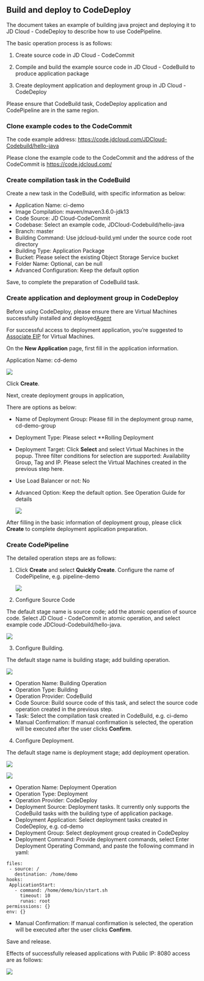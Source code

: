 
## Build and deploy to CodeDeploy

The document takes an example of building java project and deploying it to JD Cloud - CodeDeploy to describe how to use CodePipeline.

The basic operation process is as follows:

1) Create source code in JD Cloud - CodeCommit

2) Compile and build the example source code in JD Cloud - CodeBuild to produce application package

3) Create deployment application and deployment group in JD Cloud - CodeDeploy

Please ensure that CodeBuild task, CodeDeploy application and CodePipeline are in the same region.


### Clone example codes to the CodeCommit

The code example address: https://code.jdcloud.com/JDCloud-Codebuild/hello-java

Please clone the example code to the CodeCommit and the address of the CodeCommit is https://code.jdcloud.com/


### Create compilation task in the CodeBuild

Create a new task in the CodeBuild, with specific information as below:

-  Application Name: ci-demo
-  Image Compilation: maven/maven3.6.0-jdk13
-  Code Source: JD Cloud-CodeCommit
-  Codebase: Select an example code, JDCloud-Codebuild/hello-java
-  Branch: master
-  Building Command: Use jdcloud-build.yml under the source code root directory
-  Building Type: Application Package
-  Bucket: Please select the existing Object Storage Service bucket
-  Folder Name: Optional, can be null
-  Advanced Configuration: Keep the default option

Save, to complete the preparation of CodeBuild task.

### Create application and deployment group in CodeDeploy

Before using CodeDeploy, please ensure there are Virtual Machines successfully installed and deployed[Agent](../../../Developer-Tools/CodeDeploy/Operation-Guide/Install-Agent.md)


For successful access to deployment application, you’re suggested to [Associate EIP](../../../Elastic-Compute/Virtual-Machines/Operation-Guide/Network/Associate-Elastic-IP.md) for Virtual Machines.


On the **New Application** page, first fill in the application information.

Application Name: cd-demo

   ![](/image/codepipeline/cre-deploy.PNG)

Click **Create**.

Next, create deployment groups in application,

There are options as below:

- Name of Deployment Group: Please fill in the deployment group name, cd-demo-group
- Deployment Type: Please select **Rolling Deployment
- Deployment Target: Click **Select** and select Virtual Machines in the popup. Three filter conditions for selection are supported: Availability Group, Tag and IP. Please select the Virtual Machines created in the previous step here.
- Use Load Balancer or not: No
- Advanced Option: Keep the default option. See Operation Guide for details


    ![](/image/codepipeline/cd-demo-group.PNG)
     

After filling in the basic information of deployment group, please click **Create** to complete deployment application preparation.

### Create CodePipeline

The detailed operation steps are as follows:

1. Click **Create** and select **Quickly Create**. Configure the name of CodePipeline, e.g. pipeline-demo

     ![](/image/codepipeline/pipeline-demo.PNG)

2. Configure Source Code

  The default stage name is source code; add the atomic operation of source code. Select JD Cloud - CodeCommit in atomic operation, and select example code JDCloud-Codebuild/hello-java.
  
   ![](/image/codepipeline/source-best2.PNG)


3. Configure Building.

  The default stage name is building stage; add building operation.   
  
   ![](/image/codepipeline/build-best2.PNG)

-  Operation Name: Building Operation
-  Operation Type: Building
-  Operation Provider: CodeBuild
-  Code Source: Build source code of this task, and select the source code operation created in the previous step.
-  Task: Select the compilation task created in CodeBuild, e.g. ci-demo
-  Manual Confirmation: If manual confirmation is selected, the operation will be executed after the user clicks **Confirm**.
     
   
 
4. Configure Deployment.
 
 The default stage name is deployment stage; add deployment operation. 
 
 
   ![](/image/codepipeline/deploy-best2.PNG)
        
      
   ![](/image/codepipeline/deploy-best2.1.PNG)
       
      
-  Operation Name: Deployment Operation
-  Operation Type: Deployment
-  Operation Provider: CodeDeploy
-  Deployment Source: Deployment tasks. It currently only supports the CodeBuild tasks with the building type of application package.
-  Deployment Application: Select deployment tasks created in CodeDeploy, e.g. cd-demo
-  Deployment Group: Select deployment group created in CodeDeploy
-  Deployment Command: Provide deployment commands, select Enter Deployment Operating Command, and paste the following command in yaml:

 ```
 files:
  - source: /
    destination: /home/demo
hooks:
  ApplicationStart:
    - command: /home/demo/bin/start.sh
      timeout: 10
      runas: root
permisssions: {}
env: {}
 ```

-  Manual Confirmation: If manual confirmation is selected, the operation will be executed after the user clicks **Confirm**.
 
 
Save and release. 

Effects of successfully released applications with Public IP: 8080 access are as follows:

 ![](/image/codepipeline/success.PNG)

